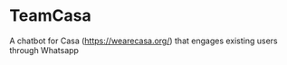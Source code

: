 # TeamCasa
A chatbot for Casa (https://wearecasa.org/) that engages existing users through Whatsapp
